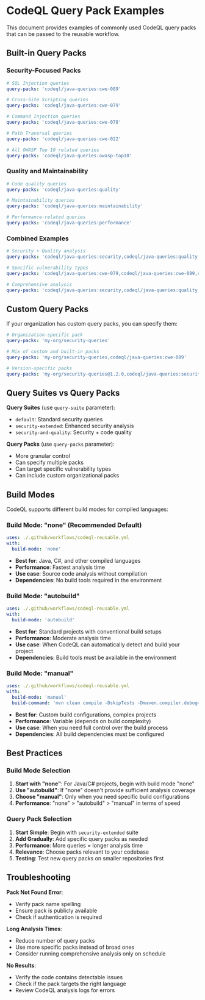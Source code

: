 # CodeQL Query Pack Examples

This document provides examples of commonly used CodeQL query packs that can be passed to the reusable workflow.

## Built-in Query Packs

### Security-Focused Packs

```yaml
# SQL Injection queries
query-packs: 'codeql/java-queries:cwe-089'

# Cross-Site Scripting queries  
query-packs: 'codeql/java-queries:cwe-079'

# Command Injection queries
query-packs: 'codeql/java-queries:cwe-078'

# Path Traversal queries
query-packs: 'codeql/java-queries:cwe-022'

# All OWASP Top 10 related queries
query-packs: 'codeql/java-queries:owasp-top10'
```

### Quality and Maintainability

```yaml
# Code quality queries
query-packs: 'codeql/java-queries:quality'

# Maintainability queries
query-packs: 'codeql/java-queries:maintainability'

# Performance-related queries
query-packs: 'codeql/java-queries:performance'
```

### Combined Examples

```yaml
# Security + Quality analysis
query-packs: 'codeql/java-queries:security,codeql/java-queries:quality'

# Specific vulnerability types
query-packs: 'codeql/java-queries:cwe-079,codeql/java-queries:cwe-089,codeql/java-queries:cwe-078'

# Comprehensive analysis
query-packs: 'codeql/java-queries:security,codeql/java-queries:quality,codeql/java-queries:maintainability'
```

## Custom Query Packs

If your organization has custom query packs, you can specify them:

```yaml
# Organization-specific pack
query-packs: 'my-org/security-queries'

# Mix of custom and built-in packs
query-packs: 'my-org/security-queries,codeql/java-queries:cwe-089'

# Version-specific packs
query-packs: 'my-org/security-queries@1.2.0,codeql/java-queries:security'
```

## Query Suites vs Query Packs

**Query Suites** (use `query-suite` parameter):
- `default`: Standard security queries
- `security-extended`: Enhanced security analysis
- `security-and-quality`: Security + code quality

**Query Packs** (use `query-packs` parameter):
- More granular control
- Can specify multiple packs
- Can target specific vulnerability types
- Can include custom organizational packs

## Build Modes

CodeQL supports different build modes for compiled languages:

### Build Mode: "none" (Recommended Default)
```yaml
uses: ./.github/workflows/codeql-reusable.yml
with:
  build-mode: 'none'
```
- **Best for**: Java, C#, and other compiled languages
- **Performance**: Fastest analysis time
- **Use case**: Source code analysis without compilation
- **Dependencies**: No build tools required in the environment

### Build Mode: "autobuild"
```yaml
uses: ./.github/workflows/codeql-reusable.yml
with:
  build-mode: 'autobuild'
```
- **Best for**: Standard projects with conventional build setups
- **Performance**: Moderate analysis time
- **Use case**: When CodeQL can automatically detect and build your project
- **Dependencies**: Build tools must be available in the environment

### Build Mode: "manual"
```yaml
uses: ./.github/workflows/codeql-reusable.yml
with:
  build-mode: 'manual'
  build-command: 'mvn clean compile -DskipTests -Dmaven.compiler.debug=true'
```
- **Best for**: Custom build configurations, complex projects
- **Performance**: Variable (depends on build complexity)
- **Use case**: When you need full control over the build process
- **Dependencies**: All build dependencies must be configured

## Best Practices

### Build Mode Selection
1. **Start with "none"**: For Java/C# projects, begin with build mode "none"
2. **Use "autobuild"**: If "none" doesn't provide sufficient analysis coverage
3. **Choose "manual"**: Only when you need specific build configurations
4. **Performance**: "none" > "autobuild" > "manual" in terms of speed

### Query Pack Selection
1. **Start Simple**: Begin with `security-extended` suite
2. **Add Gradually**: Add specific query packs as needed  
3. **Performance**: More queries = longer analysis time
4. **Relevance**: Choose packs relevant to your codebase
5. **Testing**: Test new query packs on smaller repositories first

## Troubleshooting

**Pack Not Found Error**:
- Verify pack name spelling
- Ensure pack is publicly available
- Check if authentication is required

**Long Analysis Times**:
- Reduce number of query packs
- Use more specific packs instead of broad ones
- Consider running comprehensive analysis only on schedule

**No Results**:
- Verify the code contains detectable issues
- Check if the pack targets the right language
- Review CodeQL analysis logs for errors